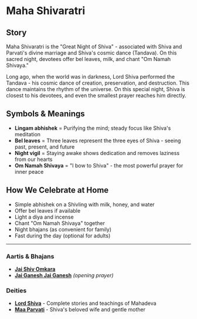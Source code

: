 # Maha Shivaratri

## Story

Maha Shivaratri is the "Great Night of Shiva" - associated with Shiva and Parvati's divine marriage and Shiva's cosmic dance (Tandava). On this sacred night, devotees offer bel leaves, milk, and chant "Om Namah Shivaya."

Long ago, when the world was in darkness, Lord Shiva performed the Tandava - his cosmic dance of creation, preservation, and destruction. This dance maintains the rhythm of the universe. On this special night, Shiva is closest to his devotees, and even the smallest prayer reaches him directly.

## Symbols & Meanings

- **Lingam abhishek** = Purifying the mind; steady focus like Shiva's meditation
- **Bel leaves** = Three leaves represent the three eyes of Shiva - seeing past, present, and future
- **Night vigil** = Staying awake shows dedication and removes laziness from our hearts
- **Om Namah Shivaya** = "I bow to Shiva" - the most powerful prayer for inner peace

## How We Celebrate at Home

- Simple abhishek on a Shivling with milk, honey, and water
- Offer bel leaves if available
- Light a diya and incense
- Chant "Om Namah Shivaya" together
- Night bhajans (as convenient for family)
- Fast during the day (optional for adults)

---

### Aartis & Bhajans

- **[Jai Shiv Omkara](../section2-aartis-bhajans/06-jai-shiv-omkara.md)**
- **[Jai Ganesh Jai Ganesh](../section2-aartis-bhajans/04-jai-ganesh.md)** *(opening prayer)*

### Deities

- **[Lord Shiva](../section3-deities/01-lord-shiva.md)** - Complete stories and teachings of Mahadeva
- **[Maa Parvati](../section3-deities/08-maa-parvati.md)** - Shiva's beloved wife and gentle mother